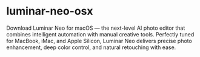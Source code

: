 # luminar-neo-osx
Download Luminar Neo for macOS — the next-level AI photo editor that combines intelligent automation with manual creative tools. Perfectly tuned for MacBook, iMac, and Apple Silicon, Luminar Neo delivers precise photo enhancement, deep color control, and natural retouching with ease.  
